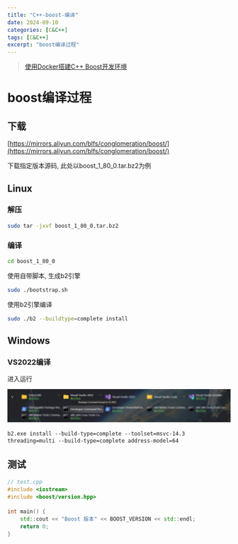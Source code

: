 ```yaml
---
title: "C++-boost-编译"
date: 2024-09-10
categories: [C&C++]
tags: [C&C++]
excerpt: "boost编译过程"
---
```


> [使用Docker搭建C++ Boost开发环境](https://bryantchang.github.io/2019/02/25/docker-boost/)

# boost编译过程

## 下载

[https://mirrors.aliyun.com/blfs/conglomeration/boost/](https://mirrors.aliyun.com/blfs/conglomeration/boost/)

下载指定版本源码, 此处以boost_1_80_0.tar.bz2为例

## Linux

### 解压

```sh
sudo tar -jxvf boost_1_80_0.tar.bz2
```

### 编译

```sh
cd boost_1_80_0
```

使用自带脚本, 生成b2引擎

```sh
sudo ./bootstrap.sh
```

使用b2引擎编译

```sh
sudo ./b2 --buildtype=complete install
```

## Windows

### VS2022编译

进入运行

![](https://raw.githubusercontent.com/dmjcb/SelfImgur/main/20240911_223643.jpg)

```
b2.exe install --build-type=complete --toolset=msvc-14.3 threading=multi --build-type=complete address-model=64
```

## 测试

```c++
// test.cpp
#include <iostream>
#include <boost/version.hpp>

int main() {
    std::cout << "Boost 版本" << BOOST_VERSION << std::endl;
    return 0;
}
```